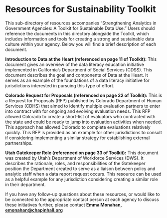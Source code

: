 # Resources for Sustainability Toolkit

This sub-directory of resources accompanies “Strengthening Analytics in Government Agencies: A Toolkit for Sustainable Data Use.” Users should reference the documents in this directory alongside the Toolkit, which includes information and tools for creating a strong and sustainable data culture within your agency. Below you will find a brief description of each document.

**Introduction to Data at the Heart (referenced on page 11 of Toolkit):** This document gives an overview of the data literacy education initiative implemented in California’s Department of Social Services (CDSS). This document describes the goal and components of Data at the Heart. It serves as an example of the foundations of a data literacy initiative for jurisdictions interested in pursuing this type of effort.

**Colorado Request for Proposals (referenced on page 22 of Toolkit):** This is a Request for Proposals (RFP) published by Colorado Department of Human Services (CDHS) that aimed to identify multiple evaluation partners to enter into contract with for ongoing and evolving evaluation needs. This RFP allowed Colorado to create a short-list of evaluators who contracted with the state and could be ready to jump into evaluation activities when needed. This approach has allowed Colorado to complete evaluations relatively quickly. This RFP is provided as an example for other jurisdictions to consult if considering implementing a similar strategy for establishing external partnerships.

**Utah Gatekeeper Role (referenced on page 33 of Toolkit):** This document was created by Utah’s Department of Workforce Services (DWS). It describes the rationale, roles, and responsibilities of the Gatekeeper position the Department created to serve as a liaison between policy and analytic staff when a data report request occurs. This resource can be used as a helpful example for any jurisdiction considering creating a similar role in their department. 

If you have any follow-up questions about these resources, or would like to be connected to the appropriate contact person at each agency to discuss these initiatives further, please contact **Emma Monahan, emonahan@chapinhall.org**
